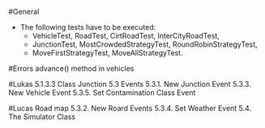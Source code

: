 #General
- The following tests have to be executed:
	- VehicleTest, RoadTest, CirtRoadTest, InterCityRoadTest,
	- JunctionTest, MostCrowdedStrategyTest, RoundRobinStrategyTest,
	- MoveFirstStrategyTest, MoveAllStrategyTest.
	

#Errors
advance() method in vehicles


#Lukas
5.1.3.3 Class Junction
5.3 Events
5.3.1. New Junction Event
5.3.3. New Vehicle Event
5.3.5. Set Contamination Class Event


#Lucas
Road map
5.3.2. New Roard Events
5.3.4. Set Weather Event
5.4. The Simulator Class